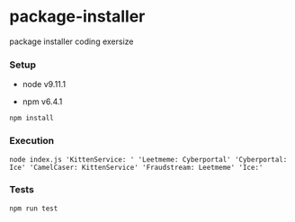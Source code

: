 # package-installer
package installer coding exersize

### Setup

- node v9.11.1

- npm v6.4.1

`npm install`

### Execution

```
node index.js 'KittenService: ' 'Leetmeme: Cyberportal' 'Cyberportal: Ice' 'CamelCaser: KittenService' 'Fraudstream: Leetmeme' 'Ice:'
```


### Tests

`npm run test`


